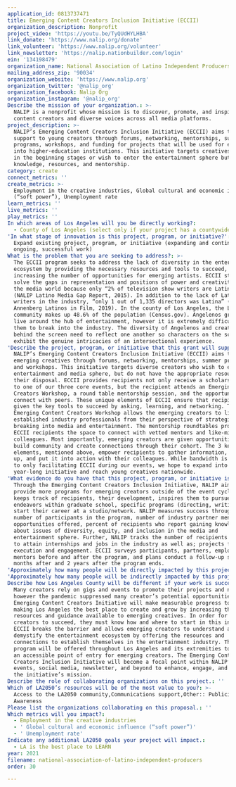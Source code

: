 ```yaml
---
application_id: 0813737471
title: Emerging Content Creators Inclusion Initiative (ECCII)
organization_description: Nonprofit
project_video: 'https://youtu.be/TyQUdHYLHBA'
link_donate: 'https://www.nalip.org/donate'
link_volunteer: 'https://www.nalip.org/volunteer'
link_newsletter: 'https://nalip.nationbuilder.com/login'
ein: '134198479'
organization_name: National Association of Latino Independent Producers
mailing_address_zip: '90034'
organization_website: 'https://www.nalip.org'
organization_twitter: '@nalip_org'
organization_facebook: Nalip Org
organization_instagram: '@nalip_org'
Describe the mission of your organization.: >-
  NALIP is a nonprofit whose mission is to discover, promote, and inspire Latinx
  content creators and diverse voices across all media platforms.
project_description: >-
  NALIP’s Emerging Content Creators Inclusion Initiative (ECCII) aims to provide
  support to young creators through forums, networking, mentorships, summer
  programs, workshops, and funding for projects that will be used for entrance
  into higher-education institutions. This initiative targets creatives who are
  in the beginning stages or wish to enter the entertainment sphere but lack the
  knowledge, resources, and mentorship.
category: create
connect_metrics: ''
create_metrics: >-
  Employment in the creative industries, Global cultural and economic influence
  (“soft power”), Unemployment rate
learn_metrics: ''
live_metrics: ''
play_metrics: ''
In which areas of Los Angeles will you be directly working?:
  - County of Los Angeles (select only if your project has a countywide benefit)
'In what stage of innovation is this project, program, or initiative?': >-
  Expand existing project, program, or initiative (expanding and continuing
  ongoing, successful work)
What is the problem that you are seeking to address?: >-
  The ECCII program seeks to address the lack of diversity in the entertainment
  ecosystem by providing the necessary resources and tools to succeed, thus
  increasing the number of opportunities for emerging artists. ECCII strives to
  solve the gaps in representation and positions of power and creativity within
  the media world because only “2% of television show writers are Latino,”
  (NALIP Latino Media Gap Report, 2015). In addition to the lack of Latinx
  writers in the industry, “only 1 out of 1,335 directors was Latina” (USC
  Annenberg Latinos in Film, 2019). In the county of Los Angeles, the Latinx
  community makes up 48.6% of the population (Census.gov). Angelenos grow up and
  live around the hub of entertainment, however it is extremely difficult for
  them to break into the industry. The diversity of Angelenos and creatives
  behind the screen need to reflect one another so characters on the screen
  exhibit the genuine intricacies of an intersectional experience.
'Describe the project, program, or initiative that this grant will support to address the problem identified.': >-
  NALIP’s Emerging Content Creators Inclusion Initiative (ECCII) aims to support
  emerging creatives through forums, networking, mentorships, summer programs,
  and workshops. This initiative targets diverse creators who wish to enter the
  entertainment and media sphere, but do not have the appropriate resources at
  their disposal. ECCII provides recipients not only receive a scholarship pass
  to one of our three core events, but the recipient attends an Emerging Content
  Creators Workshop, a round table mentorship session, and the opportunity to
  connect with peers. These unique elements of ECCII ensure that recipients are
  given the key tools to succeed by asking, learning, and networking. The
  Emerging Content Creators Workshop allows the emerging creators to listen to
  established industry professionals from their perspective of strategically
  breaking into media and entertainment. The mentorship roundtables provide the
  ECCII recipients the space to connect with vetted mentors and like-minded
  colleagues. Most importantly, emerging creators are given opportunities to
  build community and create connections through their cohort. The 3 key
  elements, mentioned above, empower recipients to gather information, follow
  up, and put it into action with their colleagues. While bandwidth is limited
  to only facilitating ECCII during our events, we hope to expand into a
  year-long initiative and reach young creatives nationwide.
'What evidence do you have that this project, program, or initiative is or will be successful, and how will you define and measure success?': >-
  Through the Emerging Content Creators Inclusion Initiative, NALIP aims to
  provide more programs for emerging creators outside of the event cycle. NALIP
  keeps track of recipients, their development, inspires them to pursue creative
  endeavors within graduate school, specific programs (directing, writing), or
  start their career at a studio/network. NALIP measures success through the
  number of participants in the program, number of industry partner mentorship
  opportunities offered, percent of recipients who report gaining knowledge
  about issues of diversity, equity, and inclusion in the media and
  entertainment sphere. Further, NALIP tracks the number of recipients who go on
  to attain internships and jobs in the industry as well as; projects funded,
  execution and engagement. ECCII surveys participants, partners, employers, and
  mentors before and after the program, and plans conduct a follow-up survey 6
  months after and 2 years after the program ends.
'Approximately how many people will be directly impacted by this project, program, or initiative?': '600'
'Approximately how many people will be indirectly impacted by this project, program, or initiative?': '15000'
Describe how Los Angeles County will be different if your work is successful.: >-
  Many creators rely on gigs and events to promote their projects and network,
  however the pandemic suppressed many creator’s potential opportunities. The
  Emerging Content Creators Initiative will make measurable progress towards
  making Los Angeles the best place to create and grow by increasing the
  resources and guidance available to emerging creatives. In order for emerging
  creators to succeed, they must know how and where to start in this industry.
  ECCII breaks the barrier and allows emerging creators to understand and
  demystify the entertainment ecosystem by offering the resources and
  connections to establish themselves in the entertainment industry. This
  program will be offered throughout Los Angeles and its extremities to create
  an accessible point of entry for emerging creators. The Emerging Content
  Creators Inclusion Initiative will become a focal point within NALIP’s annual
  events, social media, newsletter, and beyond to enhance, engage, and advance
  the initiative’s mission.
Describe the role of collaborating organizations on this project.: ''
Which of LA2050’s resources will be of the most value to you?: >-
  Access to the LA2050 community,Communications support,Other:: Publicity/
  Awareness
Please list the organizations collaborating on this proposal.: ''
Which metrics will you impact?:
  - Employment in the creative industries
  - ' Global cultural and economic influence (“soft power”)'
  - ' Unemployment rate'
Indicate any additional LA2050 goals your project will impact.:
  - LA is the best place to LEARN
year: 2021
filename: national-association-of-latino-independent-producers
order: 30

---
```

